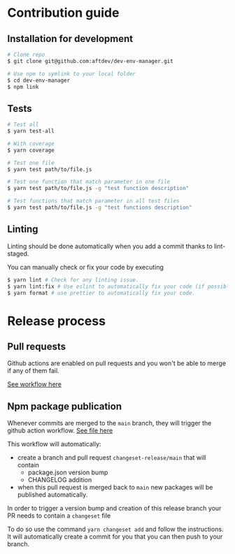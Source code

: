 # Contribution guide

## Installation for development

```bash
# Clone repo
$ git clone git@github.com:aftdev/dev-env-manager.git

# Use npm to symlink to your local folder
$ cd dev-env-manager
$ npm link
```

## Tests

```bash
# Test all
$ yarn test-all

# With coverage
$ yarn coverage

# Test one file
$ yarn test path/to/file.js

# Test one function that match parameter in one file
$ yarn test path/to/file.js -g "test function description"

# Test functions that match parameter in all test files
$ yarn test path/to/file.js -g "test functions description"
```

## Linting

Linting should be done automatically when you add a commit thanks to
lint-staged.

You can manually check or fix your code by executing

```bash
$ yarn lint # Check for any linting issue.
$ yarn lint:fix # Use eslint to automatically fix your code (if possible).
$ yarn format # use prettier to automatically fix your code.
```

# Release process

## Pull requests

Github actions are enabled on pull requests and you won't be able to merge if
any of them fail.

[See workflow here](.github/workflows/pull-request.yml)

## Npm package publication

Whenever commits are merged to the `main` branch, they will trigger the github
action workflow. [See file here](.github/workflows/release.yml)

This workflow will automatically:

- create a branch and pull request `changeset-release/main` that will contain
  - package.json version bump
  - CHANGELOG addition
- when this pull request is merged back to `main` new packages will be published
  automatically.

In order to trigger a version bump and creation of this release branch your PR
needs to contain a `changeset` file

To do so use the command `yarn changeset add` and follow the instructions. It
will automatically create a commit for you that you can then push to your
branch.
